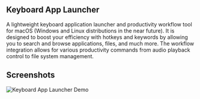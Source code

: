 ## Keyboard App Launcher
A lightweight keyboard application launcher and productivity workflow tool for macOS (Windows and Linux distributions in the near future). It is designed to boost your efficiency with hotkeys and keywords by allowing you to search and browse applications, files, and much more. The  workflow integration allows for various productivity commands from audio playback control to file system management.

## Screenshots
<img src="https://github.com/jamino30/v1/blob/main/images/keyboard-app-launcher-demo.png" alt="Keyboard App Launcher Demo"/>
